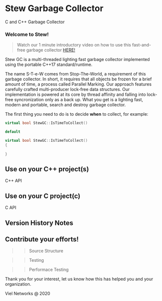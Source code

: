 # Stew Garbage Collector
C and C++ Garbage Collector


### Welcome to Stew!

> Watch our 1 minute introductory video on how to use this fast-and-free garbage collector [HERE!](http://www.yahoo.com) 

Stew GC is a multi-threaded lighting fast garbage collector implemented using the portable C++17 standard/runtime.

The name S-T-e-W comes from Stop-The-World, a requirement of this garbage collector. In short, it requires that all objects be frozen for a brief amount of time, a process called Parallel Marking. Our approach features carefully crafted multi-producer lock-free data structures. Our implementation is powered at its core by thread affinity and falling into lock-free syncronization only as a back up. What you get is a lighting fast, modern and portable, search and destroy garbage collector.

The first thing you need to do is to decide **when** to collect, for example:

```c++
virtual bool StewGC::IsTimeToCollect()

default

virtual bool StewGC::IsTimeToCollect()
{
    
}
```

Use on your C++ project(s)
--------------------------

C++ API

Use on your C project(c)
------------------------

C API

Version History Notes
---------------------

Contribute your efforts!
------------------------

>> Source Structure

>> Testing

>> Performace Testing

Thank you for your interest, let us know how this has helped you and your organization.

Viel Networks @ 2020
